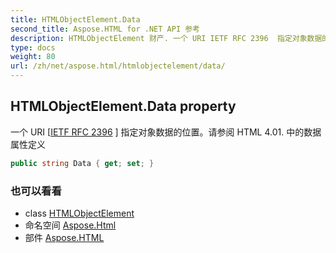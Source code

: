 ```yaml
---
title: HTMLObjectElement.Data
second_title: Aspose.HTML for .NET API 参考
description: HTMLObjectElement 财产. 一个 URI IETF RFC 2396  指定对象数据的位置请参阅 HTML 4.01. 中的数据 属性定义
type: docs
weight: 80
url: /zh/net/aspose.html/htmlobjectelement/data/
---
```

## HTMLObjectElement.Data property

一个 URI [[IETF RFC 2396](http://www.ietf.org/rfc/rfc2396.txt) ] 指定对象数据的位置。请参阅 HTML 4.01. 中的数据 属性定义

```csharp
public string Data { get; set; }
```

### 也可以看看

* class [HTMLObjectElement](../)
* 命名空间 [Aspose.Html](../../htmlobjectelement/)
* 部件 [Aspose.HTML](../../../)


